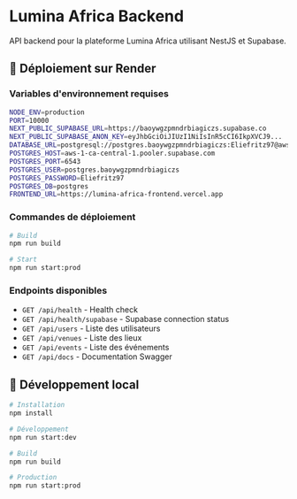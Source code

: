 # Lumina Africa Backend

API backend pour la plateforme Lumina Africa utilisant NestJS et Supabase.

## 🚀 Déploiement sur Render

### Variables d'environnement requises

```bash
NODE_ENV=production
PORT=10000
NEXT_PUBLIC_SUPABASE_URL=https://baoywgzpmndrbiagiczs.supabase.co
NEXT_PUBLIC_SUPABASE_ANON_KEY=eyJhbGciOiJIUzI1NiIsInR5cCI6IkpXVCJ9...
DATABASE_URL=postgresql://postgres.baoywgzpmndrbiagiczs:Eliefritz97@aws-1-ca-central-1.pooler.supabase.com:6543/postgres
POSTGRES_HOST=aws-1-ca-central-1.pooler.supabase.com
POSTGRES_PORT=6543
POSTGRES_USER=postgres.baoywgzpmndrbiagiczs
POSTGRES_PASSWORD=Eliefritz97
POSTGRES_DB=postgres
FRONTEND_URL=https://lumina-africa-frontend.vercel.app
```

### Commandes de déploiement

```bash
# Build
npm run build

# Start
npm run start:prod
```

### Endpoints disponibles

- `GET /api/health` - Health check
- `GET /api/health/supabase` - Supabase connection status
- `GET /api/users` - Liste des utilisateurs
- `GET /api/venues` - Liste des lieux
- `GET /api/events` - Liste des événements
- `GET /api/docs` - Documentation Swagger

## 🔧 Développement local

```bash
# Installation
npm install

# Développement
npm run start:dev

# Build
npm run build

# Production
npm run start:prod
```
